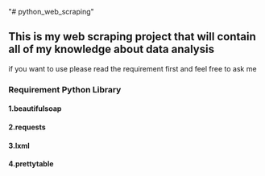 "# python_web_scraping"

## This is my web scraping project that will contain all of my knowledge about data analysis

if you want to use please read the requirement first and feel free to ask me

### Requirement Python Library

#### 1.beautifulsoap

#### 2.requests

#### 3.lxml

#### 4.prettytable

